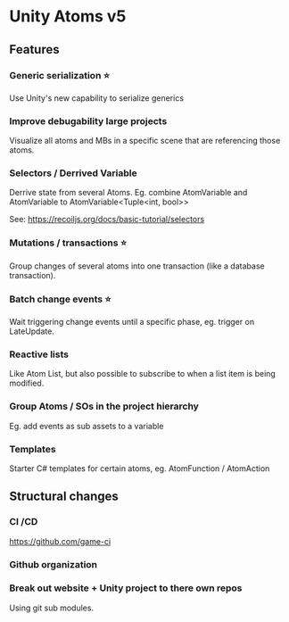 # Unity Atoms v5

## Features

### Generic serialization ⭐️

Use Unity's new capability to serialize generics

### Improve debugability large projects

Visualize all atoms and MBs in a specific scene that are referencing those atoms.

### Selectors / Derrived Variable

Derrive state from several Atoms. Eg. combine AtomVariable<int> and AtomVariable<bool> to AtomVariable<Tuple<int, bool>>

See: https://recoiljs.org/docs/basic-tutorial/selectors

### Mutations / transactions ⭐️

Group changes of several atoms into one transaction (like a database transaction).

### Batch change events ⭐️

Wait triggering change events until a specific phase, eg. trigger on LateUpdate.

### Reactive lists

Like Atom List, but also possible to subscribe to when a list item is being modified.

### Group Atoms / SOs in the project hierarchy

Eg. add events as sub assets to a variable

### Templates

Starter C# templates for certain atoms, eg. AtomFunction / AtomAction

## Structural changes

### CI /CD

https://github.com/game-ci

### Github organization

### Break out website + Unity project to there own repos

Using git sub modules.
